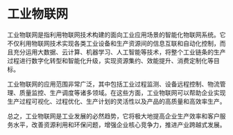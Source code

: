 # 工业物联网
工业物联网是指利用物联网技术构建的面向工业应用场景的智能化物联网系统。它不仅利用物联网技术实现各类工业设备和生产资源间的信息互联和自动化控制，而且充分运用大数据、云计算、机器学习、人工智能等技术，将整个工业链条的生产过程进行数字化转型和智能化升级，实现资源集约、效能提升、消费定制化等目标。

工业物联网的应用范围非常广泛，其中包括工业过程监测、设备远程控制、物流管理、质量监控、生产调度等诸多领域。在这些方面，工业物联网可以帮助企业实现生产过程可视化、过程优化、生产计划的灵活性以及产品的高质量和高效率生产。

总之，工业物联网是工业发展的必然趋势，它将极大地提高企业生产效率和客户服务水平，改善资源利用和环保问题，增强企业核心竞争力，推进产业跨越式发展。